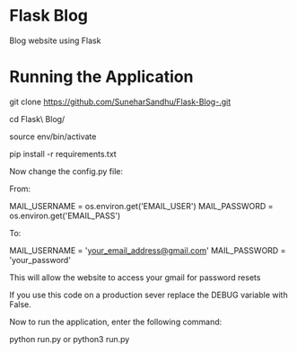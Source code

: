 # Flask Blog
Blog website using Flask 



# Running the Application 

git clone https://github.com/SuneharSandhu/Flask-Blog-.git

cd Flask\ Blog/

source env/bin/activate

pip install -r requirements.txt

Now change the config.py file:

From:

MAIL_USERNAME = os.environ.get('EMAIL_USER')
MAIL_PASSWORD = os.environ.get('EMAIL_PASS') 

To:

MAIL_USERNAME = 'your_email_address@gmail.com'
MAIL_PASSWORD = 'your_password'

This will allow the website to access your gmail for password resets

If you use this code on a production sever replace the DEBUG variable with False.

Now to run the application, enter the following command:

python run.py or python3 run.py



